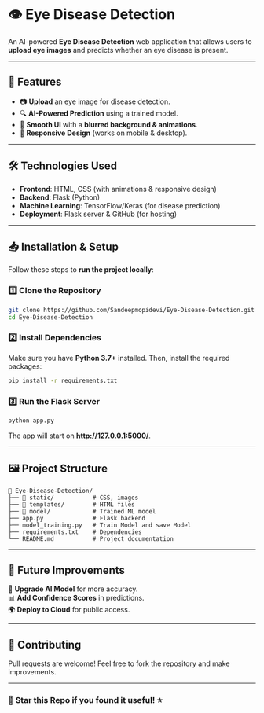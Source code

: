 # 👁️ Eye Disease Detection

An AI-powered **Eye Disease Detection** web application that allows users to **upload eye images** and predicts whether an eye disease is present.

---

## 🚀 Features
- 📷 **Upload** an eye image for disease detection.
- 🔍 **AI-Powered Prediction** using a trained model.
- 🎨 **Smooth UI** with a **blurred background & animations**.
- 📱 **Responsive Design** (works on mobile & desktop).

---

## 🛠️ Technologies Used
- **Frontend**: HTML, CSS (with animations & responsive design)
- **Backend**: Flask (Python)
- **Machine Learning**: TensorFlow/Keras (for disease prediction)
- **Deployment**: Flask server & GitHub (for hosting)

---

## 📥 Installation & Setup
Follow these steps to **run the project locally**:

### 1️⃣ Clone the Repository
```sh
git clone https://github.com/Sandeepmopidevi/Eye-Disease-Detection.git
cd Eye-Disease-Detection
```

### 2️⃣ Install Dependencies
Make sure you have **Python 3.7+** installed. Then, install the required packages:
```sh
pip install -r requirements.txt
```

### 3️⃣ Run the Flask Server
```sh
python app.py
```
The app will start on **http://127.0.0.1:5000/**.

---

## 🖼️ Project Structure
```
📂 Eye-Disease-Detection/
├── 📁 static/           # CSS, images
├── 📁 templates/        # HTML files
├── 📁 model/            # Trained ML model
├── app.py              # Flask backend
├── model_training.py   # Train Model and save Model
├── requirements.txt    # Dependencies
└── README.md           # Project documentation
```

---

## 🎯 Future Improvements
🚀 **Upgrade AI Model** for more accuracy.  
📊 **Add Confidence Scores** in predictions.  
🌍 **Deploy to Cloud** for public access.  

---

## 🤝 Contributing
Pull requests are welcome! Feel free to fork the repository and make improvements.

---

### 🌟 **Star this Repo if you found it useful!** ⭐
```
